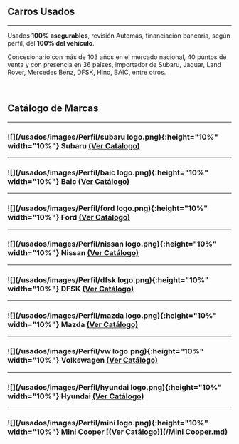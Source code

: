 ## Carros Usados

-----------
Usados **100% asegurables**, revisión Automás, financiación bancaria, según perfil, del **100% del vehículo**.

Concesionario con más de 103 años en el mercado nacional, 40 puntos de venta y con presencia en 36 países, importador de Subaru, Jaguar, Land Rover, Mercedes Benz, DFSK, Hino, BAIC, entre otros.
<p>&nbsp;</p>

## Catálogo de Marcas

-----------


### ![](/usados/images/Perfil/subaru logo.png){:height="10%" width="10%"}   Subaru [(Ver Catálogo)](/Subaru.md)

-----------
### ![](/usados/images/Perfil/baic logo.png){:height="10%" width="10%"}   Baic [(Ver Catálogo)](/Baic.md)

-----------
### ![](/usados/images/Perfil/ford logo.png){:height="10%" width="10%"}   Ford [(Ver Catálogo)](/Ford.md)

-----------
### ![](/usados/images/Perfil/nissan logo.png){:height="10%" width="10%"}   Nissan [(Ver Catálogo)](/Nissan.md)

-----------
### ![](/usados/images/Perfil/dfsk logo.png){:height="10%" width="10%"}   DFSK [(Ver Catálogo)](/DFSK.md)

-----------
### ![](/usados/images/Perfil/mazda logo.png){:height="10%" width="10%"}   Mazda [(Ver Catálogo)](/Mazda.md)

-----------
### ![](/usados/images/Perfil/vw logo.png){:height="10%" width="10%"}   Volkswagen [(Ver Catálogo)](/Volkswagen.md)

-----------
### ![](/usados/images/Perfil/hyundai logo.png){:height="10%" width="10%"}   Hyundai [(Ver Catálogo)](/Hyundai.md)

-----------
### ![](/usados/images/Perfil/mini logo.png){:height="10%" width="10%"}   Mini Cooper [(Ver Catálogo)](/Mini Cooper.md)

